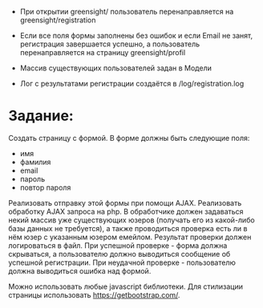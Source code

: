 - При открытии greensight/ пользователь перенаправляется на greensight/registration

- Если все поля формы заполнены без ошибок и если Email не занят, регистрация завершается успешно, а пользователь перенаправляется на страницу greensight/profil

- Массив существующих пользователей задан в Модели

- Лог с результатами регистрации создаётся в  /log/registration.log


# Задание:

Создать страницу с формой.
В форме должны быть следующие поля:
- имя
- фамилия
- email
- пароль
- повтор пароля

Реализовать отправку этой формы при помощи AJAX.
Реализовать обработку AJAX запроса на php.
В обработчике должен задаваться некий массив уже существующих юзеров (получать его из какой-либо базы данных не требуется), а также проводиться проверка есть ли в нём юзер с указанным юзером емейлом. Результат проверки должен логироваться в файл.
При успешной проверке - форма должна скрываться, а пользователю должно выводиться сообщение об успешной регистрации. 
При неудачной проверке - пользователю должна выводиться ошибка над формой.

Можно использовать любые javascript библиотеки.
Для стилизации страницы использовать https://getbootstrap.com/.

